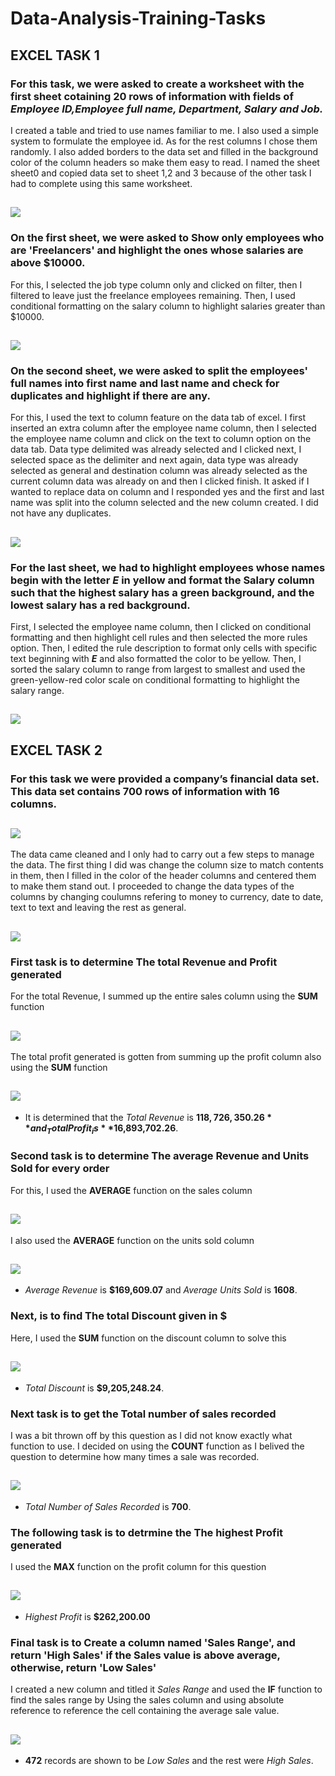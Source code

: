# Data-Analysis-Training-Tasks

## EXCEL TASK 1

### For this task, we were asked to create a worksheet with the first sheet cotaining 20 rows of information with fields of *Employee ID,Employee full name, Department, Salary and Job.* 

I created a table and tried to use names familiar to me. I also used a simple system to formulate the employee id. As for the rest columns I chose them randomly. I also added borders to the data set and filled in the background color of the column headers so make them easy to read. I named the sheet sheet0 and copied data set to sheet 1,2 and 3 because of the other task I had to complete using this same worksheet. 

![](Sheet0.png)
---

### On the first sheet, we were asked to Show only employees who are 'Freelancers' and highlight the ones whose salaries are above $10000.

For this, I selected the job type column only and clicked on filter, then I filtered to leave just the freelance employees remaining. Then, I used conditional formatting on the salary column to highlight salaries greater than $10000.

![](Sheet1.png)
---

### On the second sheet, we were asked to split the employees' full names into first name and last name and check for duplicates and highlight if there are any.

For this, I used the text to column feature on the data tab of excel. I first inserted an extra column after the employee name column, then I selected the employee name column and click on the text to column option on the data tab. Data type delimited was already selected and I clicked next, I selected space as the delimiter and next again, data type was already selected as general and destination column was already selected as the current column data was already on and then I clicked finish. It asked if I wanted to replace data on column and I responded yes and the first and last name was split into the column selected and the new column created. I did not have any duplicates.

![](Sheet2.png)
---

### For the last sheet, we had to highlight employees whose names begin with the letter **_E_** in yellow and format the Salary column such that the highest salary has a green background, and the lowest salary has a red background.

First, I selected the employee name column, then I clicked on conditional formatting and then highlight cell rules and then selected the more rules option. Then, I edited the rule description to format only cells with specific text beginning with **_E_** and also formatted the color to be yellow.
Then, I sorted the salary column to range from largest to smallest and used the green-yellow-red color scale on conditional formatting to highlight the salary range.

![](Sheet3.png)
---





## EXCEL TASK 2

### For this task we were provided a company’s financial data set. This data set contains 700 rows of information with 16 columns.

![](Financials0.png)
---

The data came cleaned and I only had to carry out a few steps to manage the data.
The first thing I did was change the column size to match contents in them, then I filled in the color of the header columns and centered them to make them stand out. I proceeded to change the data types of the columns by changing coulumns refering to money to currency, date to date, text to text and leaving the rest as general.

![](Financials0.1.png)
---

### First task is to determine The total Revenue and Profit generated

For the total Revenue, I summed up the entire sales column using the **SUM** function

![](Financials1.png)
---

The total profit generated is gotten from summing up the profit column also using the **SUM** function

![](Financials1.1.png)
---

- It is determined that the _Total Revenue_ is **$118,726,350.26** and _Total Profit_ is **$16,893,702.26**.

### Second task is to determine The average Revenue and Units Sold for every order

For this, I used the **AVERAGE** function on the sales column 

![](Financials2.png)
---

I also used the **AVERAGE** function on the units sold column

![](Financials2.1.png)
---

- _Average Revenue_ is **$169,609.07** and _Average Units Sold_ is **1608**.

### Next, is to find The total Discount given in $

Here, I used the **SUM** function on the  discount column to solve this

![](Financials3.png)
---

- _Total Discount_ is **$9,205,248.24**.

### Next task is to get the Total number of sales recorded

I was a bit thrown off by this question as I did not know exactly what function to use. I decided on using the **COUNT** function as I belived the question to determine how many times a sale was recorded.

![](Financials4.png)
---

- _Total Number of Sales Recorded_ is **700**.

### The following task is to detrmine the The highest Profit generated

I used the **MAX** function on the profit column for this question

![](Financials5.png)
---

- _Highest Profit_ is **$262,200.00**

### Final task is to Create a column named 'Sales Range', and return 'High Sales' if the Sales value is above average, otherwise, return 'Low Sales' 

I created a new column and titled it _Sales Range_ and used the **IF** function to find the sales range by Using the sales column and using absolute reference to reference the cell containing the average sale value.

![](Financials6.png)
---

- **472** records are shown to be _Low Sales_ and the rest were _High Sales_. 










 

